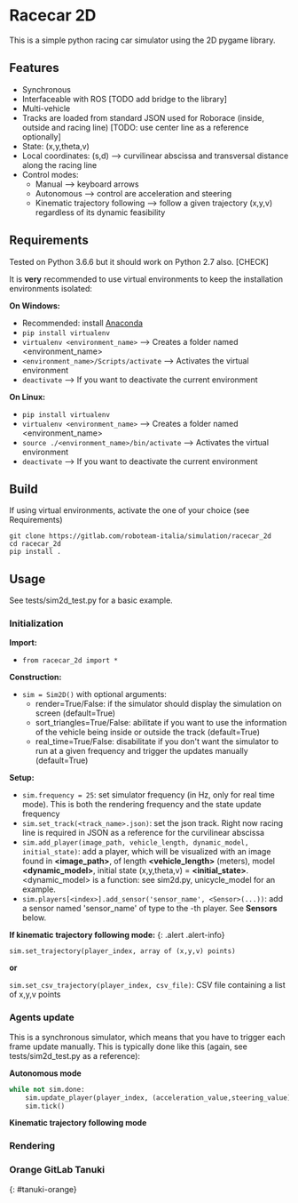# Racecar 2D

This is a simple python racing car simulator using the 2D pygame library.

## Features
- Synchronous
- Interfaceable with ROS [TODO add bridge to the library]
- Multi-vehicle
- Tracks are loaded from standard JSON used for Roborace (inside, outside and racing line) [TODO: use center line as a reference optionally]
- State: (x,y,theta,v)
- Local coordinates: (s,d) --> curvilinear abscissa and transversal distance along the racing line
- Control modes: 
    - Manual --> keyboard arrows
    - Autonomous --> control are acceleration and steering
    - Kinematic trajectory following --> follow a given trajectory (x,y,v) regardless of its dynamic feasibility

## Requirements

Tested on Python 3.6.6 but it should work on Python 2.7 also. [CHECK]

It is **very** recommended to use virtual environments to keep the installation environments isolated:

**On Windows:**
- Recommended: install [Anaconda](https://www.anaconda.com/distribution/)
- `pip install virtualenv`
- `virtualenv <environment_name>` --> Creates a folder named <environment_name>
- `<environment_name>/Scripts/activate` --> Activates the virtual environment
- `deactivate` --> If you want to deactivate the current environment

**On Linux:**
- `pip install virtualenv`
- `virtualenv <environment_name>` --> Creates a folder named <environment_name>
- `source ./<environment_name>/bin/activate` --> Activates the virtual environment
- `deactivate` --> If you want to deactivate the current environment
 


## Build

If using virtual environments, activate the one of your choice (see Requirements)

```
git clone https://gitlab.com/roboteam-italia/simulation/racecar_2d
cd racecar_2d
pip install .
```

## Usage

See tests/sim2d_test.py for a basic example.

### Initialization

**Import:**
- `from racecar_2d import *`

**Construction:**
- `sim = Sim2D()` with optional arguments: 
    - render=True/False: if the simulator should display the simulation on screen (default=True)
    - sort_triangles=True/False: abilitate if you want to use the information of the vehicle being inside or outside the track (default=True)
    - real_time=True/False: disabilitate if you don't want the simulator to run at a given frequency and trigger the updates manually (default=True)

**Setup:**
- `sim.frequency = 25`: set simulator frequency (in Hz, only for real time mode). This is both the rendering frequency and the state update frequency
- `sim.set_track(<track_name>.json)`: set the json track. Right now racing line is required in JSON as a reference for the curvilinear abscissa
- `sim.add_player(image_path, vehicle_length, dynamic_model, initial_state)`: add a player, which will be visualized with an image found in **<image_path>**, of length **<vehicle_length>** (meters), model **<dynamic_model>**, initial state (x,y,theta,v) = **<initial_state>**. <dynamic_model> is a function: see sim2d.py, unicycle_model for an example.
- `sim.players[<index>].add_sensor('sensor_name', <Sensor>(...))`: add a sensor named 'sensor_name' of type <Sensor> to the <index>-th player. See **Sensors** below.

**If kinematic trajectory following mode:**
{: .alert .alert-info}

`sim.set_trajectory(player_index, array of (x,y,v) points)`

**or**

`sim.set_csv_trajectory(player_index, csv_file)`: CSV file containing a list of x,y,v points

### Agents update
This is a synchronous simulator, which means that you have to trigger each frame update manually. This is typically done like this (again, see tests/sim2d_test.py as a reference):

**Autonomous mode**
```python
while not sim.done:
    sim.update_player(player_index, (acceleration_value,steering_value))
    sim.tick()
```

**Kinematic trajectory following mode**

### Rendering

### <i class="fab fa-gitlab fa-fw" style="color:rgb(252,109,38); font-size:.85em" aria-hidden="true"></i> Orange GitLab Tanuki
{: #tanuki-orange}